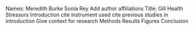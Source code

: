 Names: Meredith Burke Sonia Rey 
Add author affiliations
Title: Gill Health Stressors
Introduction
cite instrument used
cite previous studies in introduction
Give context for research
Methods
Results
Figures
Conclusion